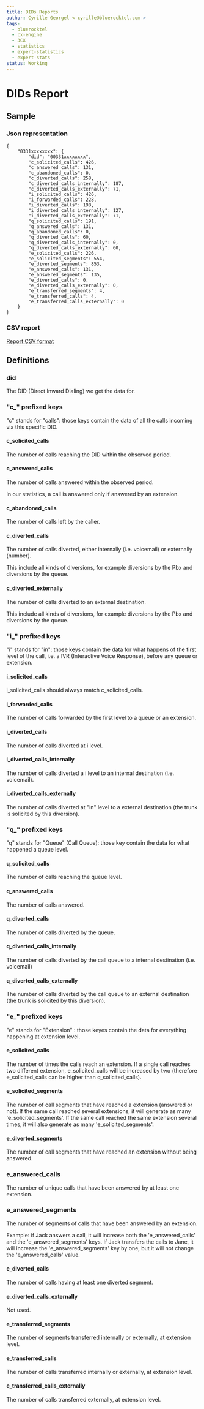 ```yaml
---
title: DIDs Reports
author: Cyrille Georgel < cyrille@bluerocktel.com >
tags:
  - bluerocktel
  - cx-engine
  - 3CX
  - statistics
  - expert-statistics
  - expert-stats
status: Working
---
```


# DIDs Report 

## Sample

### Json representation

```
{
    "0331xxxxxxxx": {
        "did": "00331xxxxxxxx",
        "c_solicited_calls": 426,
        "c_answered_calls": 131,
        "c_abandoned_calls": 0,
        "c_diverted_calls": 258,
        "c_diverted_calls_internally": 187,
        "c_diverted_calls_externally": 71,
        "i_solicited_calls": 426,
        "i_forwarded_calls": 228,
        "i_diverted_calls": 198,
        "i_diverted_calls_internally": 127,
        "i_diverted_calls_externally": 71,
        "q_solicited_calls": 191,
        "q_answered_calls": 131,
        "q_abandoned_calls": 0,
        "q_diverted_calls": 60,
        "q_diverted_calls_internally": 0,
        "q_diverted_calls_externally": 60,
        "e_solicited_calls": 226,
        "e_solicited_segments": 554,
        "e_diverted_segments": 853,
        "e_answered_calls": 131,
        "e_answered_segments": 135,
        "e_diverted_calls": 0,
        "e_diverted_calls_externally": 0,
        "e_transferred_segments": 4,
        "e_transferred_calls": 4,
        "e_transferred_calls_externally": 0
    }
}
```

### CSV report

[Report CSV format](sample.csv)

## Definitions

### did

The DID (Direct Inward Dialing) we get the data for.

### "c_" prefixed keys

"c" stands for "calls": those keys contain the data of all the calls incoming via this specific DID.

#### c_solicited_calls

The number of calls reaching the DID within the observed period.

#### c_answered_calls

The number of calls answered within the observed period.

In our statistics, a call is answered only if answered by an extension.

#### c_abandoned_calls

The number of calls left by the caller.

#### c_diverted_calls

The number of calls diverted, either internally (i.e. voicemail) or externally (number).

This include all kinds of diversions, for example diversions by the Pbx and diversions by the queue.

#### c_diverted_externally

The number of calls diverted to an external destination.

This include all kinds of diversions, for example diversions by the Pbx and diversions by the queue.

### "i_" prefixed keys

"i" stands for "in": those keys contain the data for what happens of the first level of the call, i.e. a IVR (Interactive Voice Response), before any queue or extension.

#### i_solicited_calls

i_solicited_calls should always match c_solicited_calls.

#### i_forwarded_calls

The number of calls forwarded by the first level to a queue or an extension.

#### i_diverted_calls

The number of calls diverted at i level.

#### i_diverted_calls_internally

The number of calls diverted a i level to an internal destination (i.e. voicemail).

#### i_diverted_calls_externally

The number of calls diverted at "in" level to a external destination (the trunk is solicited by this diversion).

### "q_" prefixed keys

"q" stands for "Queue" (Call Queue): those key contain the data for what happened a queue level.

#### q_solicited_calls

The number of calls reaching the queue level.

#### q_answered_calls

The number of calls answered.

#### q_diverted_calls

The number of calls diverted by the queue.

#### q_diverted_calls_internally

The number of calls diverted by the call queue to a internal destination (i.e. voicemail)

#### q_diverted_calls_externally

The number of calls diverted by the call queue to an external destination (the trunk is solicited by this diversion).

### "e_" prefixed keys

"e" stands for "Extension" : those keyes contain the data for everything happening at extension level.

#### e_solicited_calls

The number of times the calls reach an extension. If a single call reaches two different extension, e_solicited_calls will be increased by two (therefore e_solicited_calls can be higher than q_solicited_calls).

#### e_solicited_segments

The number of call segments that have reached a extension (answered or not). If the same call reached several extensions, it will generate as many 'e_solicited_segments'. If the same call reached the same extension several times, it will also generate as many 'e_solicited_segments'.

#### e_diverted_segments

The number of call segments that have reached an extension without being answered.

### e_answered_calls

The number of unique calls that have been answered by at least one extension.

### e_answered_segments

The number of segments of calls that have been answered by an extension.

Example: if Jack answers a call, it will increase both the 'e_answered_calls' and the 'e_answered_segments' keys. If Jack transfers the calls to Jane, it will increase the 'e_answered_segments' key by one, but it will not change the 'e_answered_calls' value.

#### e_diverted_calls

The number of calls having at least one diverted segment.

#### e_diverted_calls_externally

Not used.

#### e_transferred_segments

The number of segments transferred internally or externally, at extension level.

#### e_transferred_calls

The number of calls transferred internally or externally, at extension level.

#### e_transferred_calls_externally

The number of calls transferred externally, at extension level.
